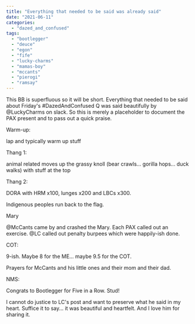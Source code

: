 ```yaml
---
title: "Everything that needed to be said was already said"
date: "2021-06-11"
categories: 
  - "dazed_and_confused"
tags: 
  - "bootlegger"
  - "deuce"
  - "egon"
  - "fife"
  - "lucky-charms"
  - "mamas-boy"
  - "mccants"
  - "pierogi"
  - "ramsay"
---
```


This BB is superfluous so it will be short. Everything that needed to be said about Friday's #DazedAndConfused Q was said beautifully by @LuckyCharms on slack. So this is merely a placeholder to document the PAX present and to pass out a quick praise.

Warm-up:

lap and typically warm up stuff

Thang 1:

animal related moves up the grassy knoll (bear crawls... gorilla hops... duck walks) with stuff at the top

Thang 2:

DORA with HRM x100, lunges x200 and LBCs x300.

Indigenous peoples run back to the flag.

Mary

@McCants came by and crashed the Mary. Each PAX called out an exercise. @LC called out penalty burpees which were happily-ish done.

COT:

9-ish. Maybe 8 for the ME... maybe 9.5 for the COT.

Prayers for McCants and his little ones and their mom and their dad.

NMS:

Congrats to Bootlegger for Five in a Row. Stud!

I cannot do justice to LC's post and want to preserve what he said in my heart. Suffice it to say... it was beautiful and heartfelt. And I love him for sharing it.
